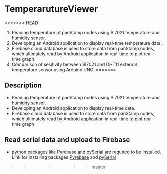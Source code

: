 # TemperarutureViewer
<<<<<<< HEAD
1) Reading temperature of panStamp nodes using SI7021 temperature and humidity sensor. 
2) Developing an Android application to display real-time temperature data.
3) Firebase cloud database is used to store data from panStamp nodes, which ultimately read by Android application in real-time    to plot real-time graph.  
4) Comparison of sesitivity between SI7021 and DHT11 external temperature sensor using Arduino UNO.
=======

## Description 
* Reading temperature of panStamp nodes using SI7021 temperature and humidity sensor. 
* Developing an Android application to display real-time data.
* Firebase cloud database is used to store data from panStamp nodes, which ultimately read by Android application in real-time    to plot real-time graph  


## Read serial data and upload to Firebase 

* python packages like Pyrebase and pySerial are required to be installed. Link for installing packages [Pyrebase](https://pypi.org/project/Pyrebase/) and [pySerial](https://pypi.org/project/pyserial/)
 
>>>>>>> master
